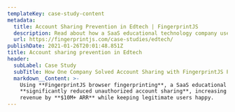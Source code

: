 ```yaml
---
templateKey: case-study-content
metadata:
  title: Account Sharing Prevention in Edtech | FingerprintJS
  description: Read about how a SaaS educational technology company used FingerprintJS to significantly reduce unauthorized account sharing, increasing their annual recurring revenue by $10M+ ARR while keeping legitimate users happy.
  url: https://fingerprintjs.com/case-studies/edtech/
publishDate: 2021-01-26T20:01:48.851Z
title: Account sharing prevention in Edtech
header:
  subLabel: Case Study
  subTitle: How One Company Solved Account Sharing with FingerprintJS Pro
  markdown__Content: >-
    Using **FingerprintJS browser fingerprinting**, a SaaS educational technology company
    **significantly reduced unauthorized account sharing**, increasing their annual recurring
    revenue by **$10M+ ARR** while keeping legitimate users happy.
---
```

